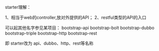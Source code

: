 

starter理解：

1、相当于web的controller,放对外提供的API；
2、restful类型的API的入口

可以起其他名字参见某项目：
<modules>
    <module>bootstrap-api</module>
    <module>bootstrap-bolt</module>
    <module>bootstrap-dubbo</module>
    <module>bootstrap-triple</module>
    <module>bootstrap-http</module>
    <module>bootstrap-rest</module>
</modules>

即 starter改为 api、dubbo、http、rest等名称

